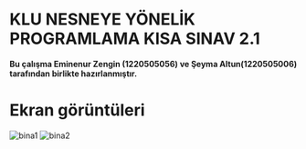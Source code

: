 # KLU NESNEYE YÖNELİK PROGRAMLAMA KISA SINAV 2.1

**Bu çalışma Eminenur Zengin (1220505056) ve Şeyma Altun(1220505006) tarafından birlikte hazırlanmıştır.** 
# Ekran görüntüleri
![bina1](https://github.com/EminenurZengin/bina/assets/122752872/96ee49e6-5190-4e4f-a5c2-e12595a38625)
![bina2](https://github.com/EminenurZengin/bina/assets/122752872/e1939626-4b4c-49f8-87a4-304dfea02710)


